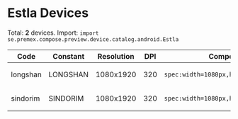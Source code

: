 # Estla Devices

Total: **2** devices. Import: `import se.premex.compose.preview.device.catalog.android.Estla`

| Code | Constant | Resolution | DPI | Compose Spec | Preview Usage |
|------|----------|------------|-----|-------------|---------------|
| longshan | LONGSHAN | 1080x1920 | 320 | `spec:width=1080px,height=1920px,dpi=320` | `@Preview(device = Estla.LONGSHAN)` |
| sindorim | SINDORIM | 1080x1920 | 320 | `spec:width=1080px,height=1920px,dpi=320` | `@Preview(device = Estla.SINDORIM)` |

<!-- Generated automatically. Do not edit manually. -->
